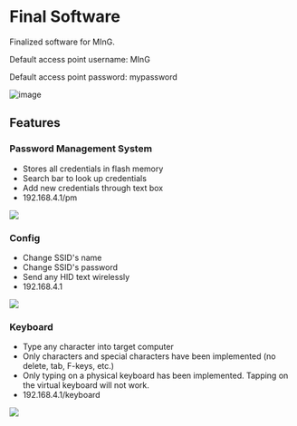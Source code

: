 # Final Software
Finalized software for MInG.

Default access point username: MInG 

Default access point password: mypassword 

![image](https://user-images.githubusercontent.com/72418944/224905057-38abe480-b193-4b59-a3d4-ed91a5137d95.png)


## Features

### Password Management System
- Stores all credentials in flash memory
- Search bar to look up credentials
- Add new credentials through text box
- 192.168.4.1/pm

<kbd><img src="https://user-images.githubusercontent.com/72418944/224902820-93ac0810-52f3-4b2a-9637-1af7684908b8.png" /></kbd>

### Config
- Change SSID's name
- Change SSID's password
- Send any HID text wirelessly
- 192.168.4.1

<kbd><img src="https://user-images.githubusercontent.com/72418944/224903731-ee95bd27-bb79-4396-b782-8056dabc45a0.png" /></kbd>


### Keyboard
- Type any character into target computer
- Only characters and special characters have been implemented (no delete, tab, F-keys, etc.)
- Only typing on a physical keyboard has been implemented. Tapping on the virtual keyboard will not work. 
- 192.168.4.1/keyboard

<kbd><img src="https://user-images.githubusercontent.com/72418944/224904186-596eafa0-7a3d-4729-99ec-dcc260f0cc6e.png" /></kbd>
